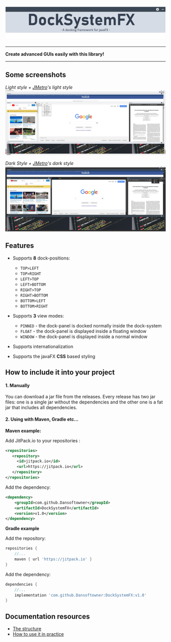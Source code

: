 # ![DockSystemFX](documentation/images/logo.png)

<hr>
<b align="center">Create advanced GUIs easily with this library!</b>
<hr>

## Some screenshots

<i>Light style + <a href="https://github.com/JFXtras/jfxtras-styles/tree/master/src/jmetro">JMetro</a>'s light style</i>
![DockSystemFX w dark style](documentation/images/light-example.jpg)

<i>Dark Style + <a href="https://github.com/JFXtras/jfxtras-styles/tree/master/src/jmetro">JMetro</a>'s dark style</i>
![DockSystemFX w dark style](documentation/images/dark-example.jpg)

## Features
* Supports <b>8</b> dock-positions:
    * `TOP>LEFT`
    * `TOP>RIGHT`
    * `LEFT>TOP`
    * `LEFT>BOTTOM`
    * `RIGHT>TOP`
    * `RIGHT>BOTTOM`
    * `BOTTOM>LEFT`
    * `BOTTOM>RIGHT`

* Supports <b>3</b> view modes:
    * `PINNED` - the dock-panel is docked normally inside the dock-system
    * `FLOAT` - the dock-panel is displayed inside a floating window
    * `WINDOW` - the dock-panel is displayed inside a normal window

* Supports internationalization
* Supports the javaFX <b>CSS</b> based styling

## How to include it into your project

#### 1. Manually
You can download a jar file from the releases. Every release has two jar files: one is a single jar without
the dependencies and the other one is a fat jar that includes all dependencies. 

#### 2. Using with Maven, Gradle etc...

<b>Maven example:</b><br>

Add JitPack.io to your repositories :
```xml
<repositories>
   <repository>
     <id>jitpack.io</id>
     <url>https://jitpack.io</url>
   </repository>
</repositories>
```
Add the dependency:
```xml
<dependency>
    <groupId>com.github.Dansoftowner</groupId>
    <artifactId>DockSystemFX</artifactId>
    <version>v1.0</version>
</dependency>
```

<b>Gradle example</b>

Add the repository:
```groovy
repositories {
    //...
    maven { url 'https://jitpack.io' }
}
```

Add the dependency:
```groovy
dependencies {
    //...
    implementation 'com.github.Dansoftowner:DockSystemFX:v1.0'
}
```

## Documentation resources

* [The structure](documentation/structure.md)
* [How to use it in practice](documentation/usage.md)